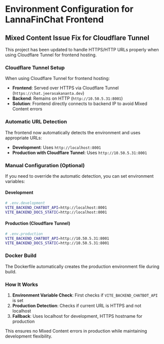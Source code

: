 # Environment Configuration for LannaFinChat Frontend

## Mixed Content Issue Fix for Cloudflare Tunnel

This project has been updated to handle HTTPS/HTTP URLs properly when using Cloudflare Tunnel for frontend hosting.

### Cloudflare Tunnel Setup

When using Cloudflare Tunnel for frontend hosting:

- **Frontend**: Served over HTTPS via Cloudflare Tunnel (`https://chat.jeerasakananta.dev`)
- **Backend**: Remains on HTTP (`http://10.50.5.31:8001`)
- **Solution**: Frontend directly connects to backend IP to avoid Mixed Content errors

### Automatic URL Detection

The frontend now automatically detects the environment and uses appropriate URLs:

- **Development**: Uses `http://localhost:8001`
- **Production with Cloudflare Tunnel**: Uses `http://10.50.5.31:8001`

### Manual Configuration (Optional)

If you need to override the automatic detection, you can set environment variables:

#### Development

```bash
# .env.development
VITE_BACKEND_CHATBOT_API=http://localhost:8001
VITE_BACKEND_DOCS_STATIC=http://localhost:8001
```

#### Production (Cloudflare Tunnel)

```bash
# .env.production
VITE_BACKEND_CHATBOT_API=http://10.50.5.31:8001
VITE_BACKEND_DOCS_STATIC=http://10.50.5.31:8001
```

### Docker Build

The Dockerfile automatically creates the production environment file during build.

### How It Works

1. **Environment Variable Check**: First checks if `VITE_BACKEND_CHATBOT_API` is set
2. **Production Detection**: Checks if current URL is HTTPS and not localhost
3. **Fallback**: Uses localhost for development, HTTPS hostname for production

This ensures no Mixed Content errors in production while maintaining development flexibility.
